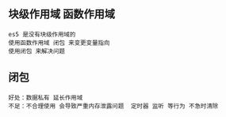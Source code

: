 ## 块级作用域 函数作用域
    es5 是没有块级作用域的 
    使用函数作用域 闭包 来变更变量指向
    使用闭包 来解决问题 
## 闭包
    好处：数据私有 延长作用域
    不足：不合理使用 会导致严重内存泄露问题  定时器 监听 等行为 不急时清除  